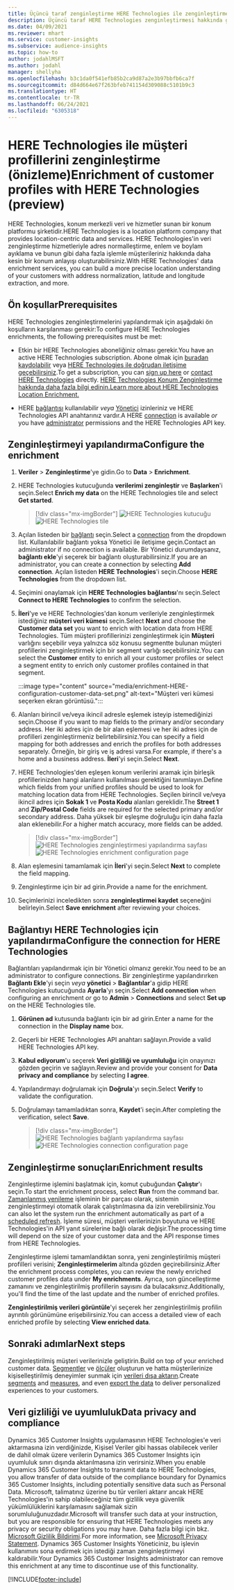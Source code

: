 ```yaml
---
title: Üçüncü taraf zenginleştirme HERE Technologies ile zenginleştirme
description: Üçüncü taraf HERE Technologies zenginleştirmesi hakkında genel bilgiler.
ms.date: 04/09/2021
ms.reviewer: mhart
ms.service: customer-insights
ms.subservice: audience-insights
ms.topic: how-to
author: jodahlMSFT
ms.author: jodahl
manager: shellyha
ms.openlocfilehash: b3c1da0f541efb85b2ca9d87a2e3b97bbfb6ca7f
ms.sourcegitcommit: d84d664e67f263bfeb741154d309088c5101b9c3
ms.translationtype: HT
ms.contentlocale: tr-TR
ms.lasthandoff: 06/24/2021
ms.locfileid: "6305318"
---
```

# <a name="enrichment-of-customer-profiles-with-here-technologies-preview"></a><span data-ttu-id="3c91d-103">HERE Technologies ile müşteri profillerini zenginleştirme (önizleme)</span><span class="sxs-lookup"><span data-stu-id="3c91d-103">Enrichment of customer profiles with HERE Technologies (preview)</span></span>

<span data-ttu-id="3c91d-104">HERE Technologies, konum merkezli veri ve hizmetler sunan bir konum platformu şirketidir.</span><span class="sxs-lookup"><span data-stu-id="3c91d-104">HERE Technologies is a location platform company that provides location-centric data and services.</span></span> <span data-ttu-id="3c91d-105">HERE Technologies'in veri zenginleştirme hizmetleriyle adres normalleştirme, enlem ve boylam ayıklama ve bunun gibi daha fazla işlemle müşterileriniz hakkında daha kesin bir konum anlayışı oluşturabilirsiniz.</span><span class="sxs-lookup"><span data-stu-id="3c91d-105">With HERE Technologies' data enrichment services, you can build a more precise location understanding of your customers with address normalization, latitude and longitude extraction, and more.</span></span>

## <a name="prerequisites"></a><span data-ttu-id="3c91d-106">Ön koşullar</span><span class="sxs-lookup"><span data-stu-id="3c91d-106">Prerequisites</span></span>

<span data-ttu-id="3c91d-107">HERE Technologies zenginleştirmelerini yapılandırmak için aşağıdaki ön koşulların karşılanması gerekir:</span><span class="sxs-lookup"><span data-stu-id="3c91d-107">To configure HERE Technologies enrichments, the following prerequisites must be met:</span></span>

- <span data-ttu-id="3c91d-108">Etkin bir HERE Technologies aboneliğiniz olması gerekir.</span><span class="sxs-lookup"><span data-stu-id="3c91d-108">You have an active HERE Technologies subscription.</span></span> <span data-ttu-id="3c91d-109">Abone olmak için [buradan kaydolabilir](https://developer.here.com/sign-up?utm_medium=referral&utm_source=Microsoft-Dynamics-CI&create=Freemium-Basic) veya [HERE Technologies ile doğrudan iletişime geçebilirsiniz](https://developer.here.com/help?utm_medium=referral&utm_source=Microsoft-Dynamics-CI#how-can-we-help-you).</span><span class="sxs-lookup"><span data-stu-id="3c91d-109">To get a subscription, you can [sign up here](https://developer.here.com/sign-up?utm_medium=referral&utm_source=Microsoft-Dynamics-CI&create=Freemium-Basic) or [contact HERE Technologies](https://developer.here.com/help?utm_medium=referral&utm_source=Microsoft-Dynamics-CI#how-can-we-help-you) directly.</span></span> [<span data-ttu-id="3c91d-110">HERE Technologies Konum Zenginleştirme hakkında daha fazla bilgi edinin.</span><span class="sxs-lookup"><span data-stu-id="3c91d-110">Learn more about HERE Technologies Location Enrichment.</span></span>](https://developer.here.com/location-enrichment?cid=Dev-MicrosoftDynamics-DB-0-Dev-&utm_source=MicrosoftDynamics&utm_medium=referral&utm_campaign=Online_Dev_ReferralMicrosoft)

- <span data-ttu-id="3c91d-111">HERE [bağlantısı](connections.md) kullanılabilir *veya* [Yönetici](permissions.md#administrator) izinleriniz ve HERE Technologies API anahtarınız vardır.</span><span class="sxs-lookup"><span data-stu-id="3c91d-111">A HERE [connection](connections.md) is available *or* you have [administrator](permissions.md#administrator) permissions and the HERE Technologies API key.</span></span>

## <a name="configure-the-enrichment"></a><span data-ttu-id="3c91d-112">Zenginleştirmeyi yapılandırma</span><span class="sxs-lookup"><span data-stu-id="3c91d-112">Configure the enrichment</span></span>

1. <span data-ttu-id="3c91d-113">**Veriler** > **Zenginleştirme**'ye gidin.</span><span class="sxs-lookup"><span data-stu-id="3c91d-113">Go to **Data** > **Enrichment**.</span></span> 

1. <span data-ttu-id="3c91d-114">HERE Technologies kutucuğunda **verilerimi zenginleştir** ve **Başlarken**'i seçin.</span><span class="sxs-lookup"><span data-stu-id="3c91d-114">Select **Enrich my data** on the HERE Technologies tile and select **Get started**.</span></span>

   > [!div class="mx-imgBorder"]
   > <span data-ttu-id="3c91d-115">![HERE Technologies kutucuğu](media/HERE-tile.png "HERE Technologies kutucuğu")</span><span class="sxs-lookup"><span data-stu-id="3c91d-115">![HERE Technologies tile](media/HERE-tile.png "HERE Technologies tile")</span></span>

1. <span data-ttu-id="3c91d-116">Açılan listeden bir [bağlantı](connections.md) seçin.</span><span class="sxs-lookup"><span data-stu-id="3c91d-116">Select a [connection](connections.md) from the dropdown list.</span></span> <span data-ttu-id="3c91d-117">Kullanılabilir bağlantı yoksa Yönetici ile iletişime geçin.</span><span class="sxs-lookup"><span data-stu-id="3c91d-117">Contact  an administrator if no connection is available.</span></span> <span data-ttu-id="3c91d-118">Bir Yönetici durumdaysanız, **bağlantı ekle**'yi seçerek bir bağlantı oluşturabilirsiniz.</span><span class="sxs-lookup"><span data-stu-id="3c91d-118">If you are an administrator, you can create a connection by selecting **Add connection**.</span></span> <span data-ttu-id="3c91d-119">Açılan listeden **HERE Technologies**'i seçin.</span><span class="sxs-lookup"><span data-stu-id="3c91d-119">Choose **HERE Technologies** from the dropdown list.</span></span> 

1. <span data-ttu-id="3c91d-120">Seçimini onaylamak için **HERE Technologies bağlantısı**'nı seçin.</span><span class="sxs-lookup"><span data-stu-id="3c91d-120">Select **Connect to HERE Technologies** to confirm the selection.</span></span>

1.  <span data-ttu-id="3c91d-121">**İleri**'ye ve HERE Technologies'dan konum verileriyle zenginleştirmek istediğiniz **müşteri veri kümesi** seçin.</span><span class="sxs-lookup"><span data-stu-id="3c91d-121">Select **Next** and choose the **Customer data set** you want to enrich with location data from HERE Technologies.</span></span> <span data-ttu-id="3c91d-122">Tüm müşteri profillerinizi zenginleştirmek için **Müşteri** varlığını seçebilir veya yalnızca söz konusu segmentte bulunan müşteri profillerini zenginleştirmek için bir segment varlığı seçebilirsiniz.</span><span class="sxs-lookup"><span data-stu-id="3c91d-122">You can select the **Customer** entity to enrich all your customer profiles or select a segment entity to enrich only customer profiles contained in that segment.</span></span>

    :::image type="content" source="media/enrichment-HERE-configuration-customer-data-set.png" alt-text="Müşteri veri kümesi seçerken ekran görüntüsü.":::

1. <span data-ttu-id="3c91d-124">Alanları birincil ve/veya ikincil adresle eşlemek isteyip istemediğinizi seçin.</span><span class="sxs-lookup"><span data-stu-id="3c91d-124">Choose if you want to map fields to the primary and/or secondary address.</span></span> <span data-ttu-id="3c91d-125">Her iki adres için de bir alan eşlemesi ve her iki adres için de profilleri zenginleştirmeniz belirtebilirsiniz.</span><span class="sxs-lookup"><span data-stu-id="3c91d-125">You can specify a field mapping for both addresses and enrich the profiles for both addresses separately.</span></span> <span data-ttu-id="3c91d-126">Örneğin, bir giriş ve iş adresi varsa.</span><span class="sxs-lookup"><span data-stu-id="3c91d-126">For example, if there's a home and a business address.</span></span> <span data-ttu-id="3c91d-127">**İleri**'yi seçin.</span><span class="sxs-lookup"><span data-stu-id="3c91d-127">Select **Next**.</span></span>

1. <span data-ttu-id="3c91d-128">HERE Technologies'den eşleşen konum verilerini aramak için birleşik profillerinizden hangi alanların kullanılması gerektiğini tanımlayın.</span><span class="sxs-lookup"><span data-stu-id="3c91d-128">Define which fields from your unified profiles should be used to look for matching location data from HERE Technologies.</span></span> <span data-ttu-id="3c91d-129">Seçilen birincil ve/veya ikincil adres için **Sokak 1** ve **Posta Kodu** alanları gereklidir.</span><span class="sxs-lookup"><span data-stu-id="3c91d-129">The **Street 1** and **Zip/Postal Code** fields are required for the selected primary and/or secondary address.</span></span> <span data-ttu-id="3c91d-130">Daha yüksek bir eşleşme doğruluğu için daha fazla alan eklenebilir.</span><span class="sxs-lookup"><span data-stu-id="3c91d-130">For a higher match accuracy, more fields can be added.</span></span>

   > [!div class="mx-imgBorder"]
   > <span data-ttu-id="3c91d-131">![HERE Technologies zenginleştirmesi yapılandırma sayfası](media/enrichment-HERE-configuration.png "HERE Technologies zenginleştirmesi yapılandırma sayfası")</span><span class="sxs-lookup"><span data-stu-id="3c91d-131">![HERE Technologies enrichment configuration page](media/enrichment-HERE-configuration.png "HERE Technologies enrichment configuration page")</span></span>

1. <span data-ttu-id="3c91d-132">Alan eşlemesini tamamlamak için **İleri**'yi seçin.</span><span class="sxs-lookup"><span data-stu-id="3c91d-132">Select **Next** to complete the field mapping.</span></span>

1. <span data-ttu-id="3c91d-133">Zenginleştirme için bir ad girin.</span><span class="sxs-lookup"><span data-stu-id="3c91d-133">Provide a name for the enrichment.</span></span> 

1. <span data-ttu-id="3c91d-134">Seçimlerinizi inceledikten sonra **zenginleştirmei kaydet** seçeneğini belirleyin.</span><span class="sxs-lookup"><span data-stu-id="3c91d-134">Select **Save enrichment** after reviewing your choices.</span></span>

## <a name="configure-the-connection-for-here-technologies"></a><span data-ttu-id="3c91d-135">Bağlantıyı HERE Technologies için yapılandırma</span><span class="sxs-lookup"><span data-stu-id="3c91d-135">Configure the connection for HERE Technologies</span></span> 

<span data-ttu-id="3c91d-136">Bağlantıları yapılandırmak için bir Yönetici olmanız gerekir.</span><span class="sxs-lookup"><span data-stu-id="3c91d-136">You need to be an administrator to configure connections.</span></span> <span data-ttu-id="3c91d-137">Bir zenginleştirme yapılandırırken **Bağlantı Ekle**'yi seçin *veya* **yönetici** > **Bağlantılar**'a gidip HERE Technologies kutucuğunda **Ayarla**'yı seçin.</span><span class="sxs-lookup"><span data-stu-id="3c91d-137">Select **Add connection** when configuring an enrichment *or* go to **Admin** > **Connections** and select **Set up** on the HERE Technologies tile.</span></span>

1. <span data-ttu-id="3c91d-138">**Görünen ad** kutusunda bağlantı için bir ad girin.</span><span class="sxs-lookup"><span data-stu-id="3c91d-138">Enter a name for the connection in the **Display name** box.</span></span>

1. <span data-ttu-id="3c91d-139">Geçerli bir HERE Technologies API anahtarı sağlayın.</span><span class="sxs-lookup"><span data-stu-id="3c91d-139">Provide a valid HERE Technologies API key.</span></span>

1. <span data-ttu-id="3c91d-140">**Kabul ediyorum**'u seçerek **Veri gizliliği ve uyumluluğu** için onayınızı gözden geçirin ve sağlayın.</span><span class="sxs-lookup"><span data-stu-id="3c91d-140">Review and provide your consent for **Data privacy and compliance** by selecting **I agree**.</span></span>

1. <span data-ttu-id="3c91d-141">Yapılandırmayı doğrulamak için **Doğrula**'yı seçin.</span><span class="sxs-lookup"><span data-stu-id="3c91d-141">Select **Verify** to validate the configuration.</span></span>

1. <span data-ttu-id="3c91d-142">Doğrulamayı tamamladıktan sonra, **Kaydet**'i seçin.</span><span class="sxs-lookup"><span data-stu-id="3c91d-142">After completing the verification, select **Save**.</span></span>

   > [!div class="mx-imgBorder"]
   > <span data-ttu-id="3c91d-143">![HERE Technologies bağlantı yapılandırma sayfası](media/enrichment-HERE-connection.png "HERE Technologies bağlantı yapılandırma sayfası")</span><span class="sxs-lookup"><span data-stu-id="3c91d-143">![HERE Technologies connection configuration page](media/enrichment-HERE-connection.png "HERE Technologies connection configuration page")</span></span>

## <a name="enrichment-results"></a><span data-ttu-id="3c91d-144">Zenginleştirme sonuçları</span><span class="sxs-lookup"><span data-stu-id="3c91d-144">Enrichment results</span></span>

<span data-ttu-id="3c91d-145">Zenginleştirme işlemini başlatmak için, komut çubuğundan **Çalıştır**'ı seçin.</span><span class="sxs-lookup"><span data-stu-id="3c91d-145">To start the enrichment process, select **Run** from the command bar.</span></span> <span data-ttu-id="3c91d-146">[Zamanlanmış yenileme](system.md#schedule-tab) işleminin bir parçası olarak, sistemin zenginleştirmeyi otomatik olarak çalıştırılmasına da izin verebilirsiniz.</span><span class="sxs-lookup"><span data-stu-id="3c91d-146">You can also let the system run the enrichment automatically as part of a [scheduled refresh](system.md#schedule-tab).</span></span> <span data-ttu-id="3c91d-147">İşleme süresi, müşteri verilerinizin boyutuna ve HERE Technologies'in API yanıt sürelerine bağlı olarak değişir.</span><span class="sxs-lookup"><span data-stu-id="3c91d-147">The processing time will depend on the size of your customer data and the API response times from HERE Technologies.</span></span>

<span data-ttu-id="3c91d-148">Zenginleştirme işlemi tamamlandıktan sonra, yeni zenginleştirilmiş müşteri profilleri verisini; **Zenginleştirmelerim** altında gözden geçirebilirsiniz.</span><span class="sxs-lookup"><span data-stu-id="3c91d-148">After the enrichment process completes, you can review the newly enriched customer profiles data under **My enrichments**.</span></span> <span data-ttu-id="3c91d-149">Ayrıca, son güncelleştirme zamanını ve zenginleştirilmiş profillerin sayısını da bulacaksınız.</span><span class="sxs-lookup"><span data-stu-id="3c91d-149">Additionally, you'll find the time of the last update and the number of enriched profiles.</span></span>

<span data-ttu-id="3c91d-150">**Zenginleştirilmiş verileri görüntüle**'yi seçerek her zenginleştirilmiş profilin ayrıntılı görünümüne erişebilirsiniz.</span><span class="sxs-lookup"><span data-stu-id="3c91d-150">You can access a detailed view of each enriched profile by selecting **View enriched data**.</span></span>

## <a name="next-steps"></a><span data-ttu-id="3c91d-151">Sonraki adımlar</span><span class="sxs-lookup"><span data-stu-id="3c91d-151">Next steps</span></span>

<span data-ttu-id="3c91d-152">Zenginleştirilmiş müşteri verilerinizle geliştirin.</span><span class="sxs-lookup"><span data-stu-id="3c91d-152">Build on top of your enriched customer data.</span></span> <span data-ttu-id="3c91d-153">[Segmentler](segments.md) ve [ölçüler](measures.md) oluşturun ve hatta müşterilerinize kişiselleştirilmiş deneyimler sunmak için [verileri dışa aktarın](export-destinations.md).</span><span class="sxs-lookup"><span data-stu-id="3c91d-153">Create [segments](segments.md) and [measures](measures.md), and even [export the data](export-destinations.md) to deliver personalized experiences to your customers.</span></span>

## <a name="data-privacy-and-compliance"></a><span data-ttu-id="3c91d-154">Veri gizliliği ve uyumluluk</span><span class="sxs-lookup"><span data-stu-id="3c91d-154">Data privacy and compliance</span></span>

<span data-ttu-id="3c91d-155">Dynamics 365 Customer Insights uygulamasının HERE Technologies'e veri aktarmasına izin verdiğinizde, Kişisel Veriler gibi hassas olabilecek veriler de dahil olmak üzere verilerin Dynamics 365 Customer Insights için uyumluluk sınırı dışında aktarılmasına izin verirsiniz.</span><span class="sxs-lookup"><span data-stu-id="3c91d-155">When you enable Dynamics 365 Customer Insights to transmit data to HERE Technologies, you allow transfer of data outside of the compliance boundary for Dynamics 365 Customer Insights, including potentially sensitive data such as Personal Data.</span></span> <span data-ttu-id="3c91d-156">Microsoft, talimatınız üzerine bu tür verileri aktarır ancak HERE Technologies'in sahip olabileceğiniz tüm gizlilik veya güvenlik yükümlülüklerini karşılamasını sağlamak sizin sorumluluğunuzdadır.</span><span class="sxs-lookup"><span data-stu-id="3c91d-156">Microsoft will transfer such data at your instruction, but you are responsible for ensuring that HERE Technologies meets any privacy or security obligations you may have.</span></span> <span data-ttu-id="3c91d-157">Daha fazla bilgi için bkz. [Microsoft Gizlilik Bildirimi](https://go.microsoft.com/fwlink/?linkid=396732).</span><span class="sxs-lookup"><span data-stu-id="3c91d-157">For more information, see [Microsoft Privacy Statement](https://go.microsoft.com/fwlink/?linkid=396732).</span></span>
<span data-ttu-id="3c91d-158">Dynamics 365 Customer Insights Yöneticiniz, bu işlevin kullanımını sona erdirmek için istediği zaman zenginleştirmeyi kaldırabilir.</span><span class="sxs-lookup"><span data-stu-id="3c91d-158">Your Dynamics 365 Customer Insights administrator can remove this enrichment at any time to discontinue use of this functionality.</span></span>


[!INCLUDE[footer-include](../includes/footer-banner.md)]
